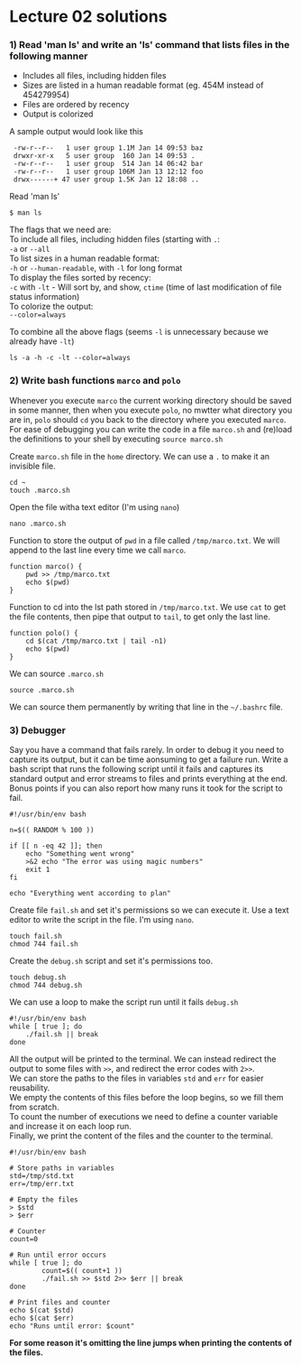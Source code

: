 # Lecture 02 solutions

### 1) Read 'man ls' and write an 'ls' command that lists files in the following manner

- Includes all files, including hidden files
- Sizes are listed in a human readable format (eg. 454M instead of 454279954)
- Files are ordered by recency
- Output is colorized

A sample output would look like this
```
 -rw-r--r--   1 user group 1.1M Jan 14 09:53 baz
 drwxr-xr-x   5 user group  160 Jan 14 09:53 .
 -rw-r--r--   1 user group  514 Jan 14 06:42 bar
 -rw-r--r--   1 user group 106M Jan 13 12:12 foo
 drwx------+ 47 user group 1.5K Jan 12 18:08 ..
```

Read 'man ls'
```
$ man ls
```

The flags that we need are:  
To include all files, including hidden files (starting with `.`:  
`-a` or `--all`  
To list sizes in a human readable format:  
`-h` or `--human-readable`, with `-l` for long format  
To display the files sorted by recency:  
`-c` with `-lt` - Will sort by, and show, `ctime` (time of last modification of file status information)  
To colorize the output:  
`--color=always`

To combine all the above flags (seems `-l` is unnecessary because we already have `-lt`)
```
ls -a -h -c -lt --color=always
```

### 2) Write bash functions `marco` and `polo`

Whenever you execute `marco` the current working directory should be saved in some manner, then when you execute `polo`, no mwtter what directory you are in, `polo` should `cd` you back to the directory where you executed `marco`. For ease of debugging you can write the code in a file `marco.sh` and (re)load the definitions to your shell by executing `source marco.sh`

Create `marco.sh` file in the `home` directory. We can use a `.` to make it an invisible file.
```
cd ~
touch .marco.sh
```

Open the file witha  text editor (I'm using `nano`)
```
nano .marco.sh
```

Function to store the output of `pwd` in a file called `/tmp/marco.txt`. We will append to the last line every time we call `marco`.
```
function marco() {
	pwd >> /tmp/marco.txt
	echo $(pwd)
}
```

Function to cd into the lst path stored in `/tmp/marco.txt`. We use `cat` to get the file contents, then pipe that output to `tail`, to get only the last line.
```
function polo() {
	cd $(cat /tmp/marco.txt | tail -n1)
	echo $(pwd)
}	
```

We can source `.marco.sh`
```
source .marco.sh
```

We can source them permanently by writing that line in the `~/.bashrc` file.

### 3) Debugger
Say you have a command that fails rarely. In order to debug it you need to capture its output, but it can be time aonsuming to get a failure run. Write a bash script that runs the following script until it fails and captures its standard output and error streams to files and prints everything at the end. Bonus points if you can also report how many runs it took for the script to fail.


```
#!/usr/bin/env bash

n=$(( RANDOM % 100 ))

if [[ n -eq 42 ]]; then
	echo "Something went wrong"
	>&2 echo "The error was using magic numbers"
	exit 1
fi

echo "Everything went according to plan"
```

Create file `fail.sh` and set it's permissions so we can execute it. Use a text editor to write the script in the file. I'm using `nano`.
```
touch fail.sh
chmod 744 fail.sh
```

Create the `debug.sh` script and set it's permissions too.
```
touch debug.sh
chmod 744 debug.sh
```

We can use a loop to make the script run until it fails
`debug.sh`
```
#!/usr/bin/env bash
while [ true ]; do
	./fail.sh || break
done
```
All the output will be printed to the terminal.
We can instead redirect the output to some files with `>>`, and redirect the error codes with `2>>`.  
We can store the paths to the files in variables `std` and `err` for easier reusability.  
We empty the contents of this files before the loop begins, so we fill them from scratch.  
To count the number of executions we need to define a counter variable and increase it on each loop run.  
Finally, we print the content of the files and the counter to the terminal.  

```
#!/usr/bin/env bash

# Store paths in variables
std=/tmp/std.txt
err=/tmp/err.txt

# Empty the files
> $std
> $err

# Counter
count=0

# Run until error occurs
while [ true ]; do
        count=$(( count+1 ))
        ./fail.sh >> $std 2>> $err || break
done

# Print files and counter
echo $(cat $std)
echo $(cat $err)
echo "Runs until error: $count"
```

**For some reason it's omitting the line jumps when printing the contents of the files.**
